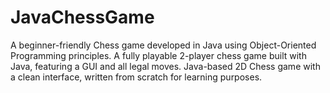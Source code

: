 # JavaChessGame
A beginner-friendly Chess game developed in Java using Object-Oriented Programming principles.  A fully playable 2-player chess game built with Java, featuring a GUI and all legal moves.  Java-based 2D Chess game with a clean interface, written from scratch for learning purposes.
